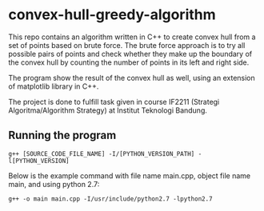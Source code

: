 # convex-hull-greedy-algorithm

This repo contains an algorithm written in C++ to create convex hull from a set of points based on brute force.
The brute force approach is to try all possible pairs of points and check whether they make up the boundary of the convex hull by counting the number of points in its left and right side.

The program show the result of the convex hull as well, using an extension of matplotlib library in C++.

The project is done to fulfill task given in course IF2211 (Strategi Algoritma/Algorithm Strategy) at Institut Teknologi Bandung.

## Running the program

`g++ [SOURCE_CODE_FILE_NAME] -I/[PYTHON_VERSION_PATH] -l[PYTHON_VERSION]`

Below is the example command with file name main.cpp, object file name main, and using python 2.7:

`g++ -o main main.cpp -I/usr/include/python2.7 -lpython2.7`

